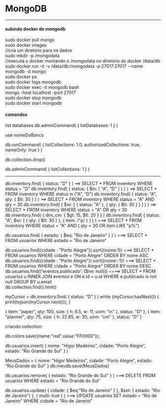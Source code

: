 # MongoDB
***
#### subindo docker de mongodb
sudo docker pull mongo<br />
sudo docker images<br />
//cria um diretório para os dados<br />
sudo mkdir -p /mongodata<br />
//executa o docker montando o /mongodata no diretório do docker /data/db<br />
sudo docker run -it -v /data/db:/mongodata -p 27017:27017 --name mongodb -d mongo<br />
sudo docker ps<br />
sudo docker logs mongodb<br />
sudo docker exec -it mongodb bash<br />
mongo -host localhost -port 27017 <br />
sudo docker stop mongodb<br />
sudo docker start mongodb<br />

#### comandos
list databases
db.adminCommand( { listDatabases: 1 } )

use nomeDoBanco

db.runCommand( { listCollections: 1.0, authorizedCollections: true, nameOnly: true } )

db.collection.drop()

db.adminCommand( { listCollections: 1 } )

----------------------------------
db.inventory.find( { status: "D" } )  ==> SELECT * FROM inventory WHERE status = "D"
db.inventory.find( { status: { $in: [ "A", "D" ] } } )  ==> SELECT * FROM inventory WHERE status in ("A", "D")
db.inventory.find( { status: "A", qty: { $lt: 30 } } )   ==> SELECT * FROM inventory WHERE status = "A" AND qty < 30
db.inventory.find( { $or: [ { status: "A" }, { qty: { $lt: 30 } } ] } )  ==> SELECT * FROM inventory WHERE status = "A" OR qty < 30
db.inventory.find( { dim_cm: { $gt: 15, $lt: 20 } } )
db.inventory.find( {
     status: "A",
     $or: [ { qty: { $lt: 30 } }, { item: /^p/ } ]
} )                                                              ===> SELECT * FROM inventory WHERE status = "A" AND ( qty < 30 OR item LIKE "p%")

db.usuarios.find(
                   { estado: { $eq: "Rio de Janeiro" } }
)  ===> SELECT * FROM usuarios WHERE estado = "Rio de Janeiro"


db.usuarios.find({cidade : "Porto Alegre"}).sort({nome:1})    ===> SELECT * FROM usuarios WHERE cidade = "Porto Alegre" ORDER BY nome ASC
db.usuarios.find({cidade : "Porto Alegre"}).sort({nome:-1})    ===> SELECT * FROM usuarios WHERE cidade = "Porto Alegre" ORDER BY nome DESC
db.usuarios.find(('eventos.publicado': ($ne: null))) ====> SELECT * FROM usuarios u INNER JOIN eventos e ON e.id = u.id
                                                           WHERE e.publicado is not null
                                                           GROUP BY u.email   
db.collection.find(<query>).limit(<number>)



myCursor = db.inventory.find( { status: "D" } )
while (myCursor.hasNext()) {
    print(tojson(myCursor.next()));
}



{
 item: "paper",
 qty: 100,
 size: {
   h: 8.5,
   w: 11,
   uom: "in"
   },
 status: "D"
},
{
 item: "planner",
 qty: 75,
 size: {
   h: 22.85,
   w: 30,
   uom: "cm"
   },
 status: "D"
}





criando collection

db.colors.save({name:"red",value:"FF0000"});

db.usuarios.insert( {
                     nome: "Higor Medeiros",
                     cidade: "Porto Alegre",
                     estado: "Rio Grande do Sul"
            }
  )
  
  
MeusDados = {
          nome: "Higor Medeiros",
          cidade: "Porto Alegre",
          estado: "Rio Grande do Sul"
}
db.meudb.save(MeusDados)




db.usuarios.remove( { estado: "Rio Grande do Sul" } ) ===> DELETE FROM usuarios WHERE estado = "Rio Grande do Sul"

db.usuarios.update( { cidade: { $eq:"Rio de Janeiro" } },
                           $set:   { estado: "Rio de Janeiro"} },
                           { multi: true }
  )                                                               ===> UPDATE usuarios SET estado = "Rio de Janeiro" WHERE cidade = "Rio de Janeiro"

